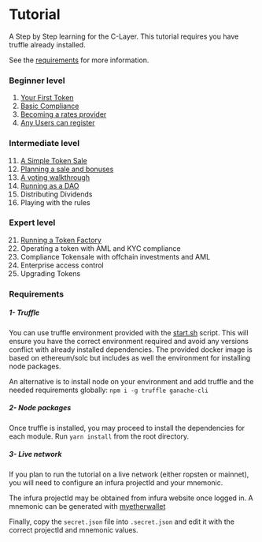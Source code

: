 
# Tutorial

A Step by Step learning for the C-Layer.
This tutorial requires you have truffle already installed.

See the [requirements](#requirements) for more information.

### Beginner level

01. [Your First Token](./01-TokenCreation.md)
02. [Basic Compliance](./02-BasicTokenCompliance.md)
03. [Becoming a rates provider](./03-RatesProvider.md)
04. [Any Users can register](./04-UserRegistry.md)

### Intermediate level

11. [A Simple Token Sale](./11-TokenSale.md)
12. [Planning a sale and bonuses](./12-AdvancedSale.md)
13. [A voting walkthrough](./13-VotingWalkthrough.md)
14. [Running as a DAO](./14-RunningADAO.md)
15. Distributing Dividends
16. Playing with the rules

### Expert level

21. [Running a Token Factory](./21-TokenFactory.md)
22. Operating a token with AML and KYC compliance
23. Compliance Tokensale with offchain investments and AML
24. Enterprise access control
25. Upgrading Tokens

### Requirements

##### 1- Truffle
You can use truffle environment provided with the [start.sh](../start.sh) script.
This will ensure you have the correct environment required and avoid any versions conflict with already installed dependencies.
The provided docker image is based on ethereum/solc but includes as well the environment for installing node packages. 

An alternative is to install node on your environment and add truffle and the needed requirements globally: 
`npm i -g truffle ganache-cli`

##### 2- Node packages
Once truffle is installed, you may proceed to install the dependencies for each module.
Run `yarn install` from the root directory.

##### 3- Live network
If you plan to run the tutorial on a live network (either ropsten or mainnet), you will need to configure an infura projectId and your mnemonic.

The infura projectId may be obtained from infura website once logged in.
A mnemonic can be generated with [myetherwallet](https://www.myetherwallet.com/create-wallet)

Finally, copy the `secret.json` file into `.secret.json` and edit it with the correct projectId and mnemonic values.



